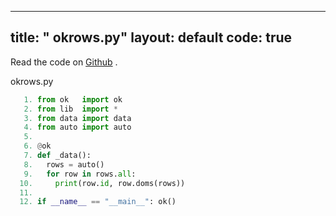 

---
title: " okrows.py"
layout: default
code: true
---

Read the code on [Github](https://github.com/se4ai/code/tree/master/okrows.py) <font color=orange><i class="fab fa-github-3x"></i></font>.

 okrows.py

````python
   1. from ok   import ok
   2. from lib  import *
   3. from data import data
   4. from auto import auto
   5. 
   6. @ok
   7. def _data():
   8.   rows = auto()
   9.   for row in rows.all:
  10.     print(row.id, row.doms(rows))
  11. 
  12. if __name__ == "__main__": ok()
````
